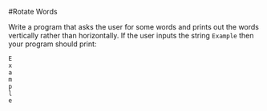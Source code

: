 #Rotate Words

Write a program that asks the user for some words and prints out the words vertically rather 
than horizontally. If the user inputs the string `Example` then your program should print:

```
E
x
a
m
p
l
e
```
